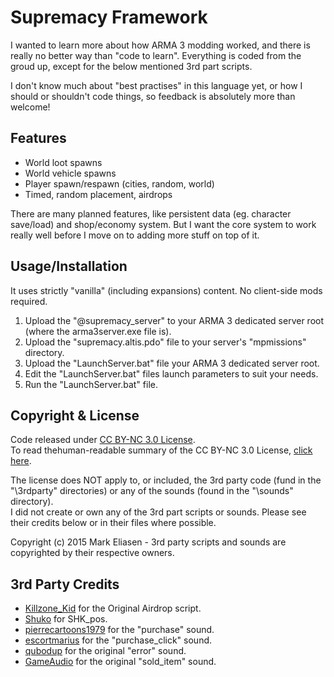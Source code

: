 Supremacy Framework
========
I wanted to learn more about how ARMA 3 modding worked, and there is really no better way than "code to learn". Everything is coded from the groud up, except for the below mentioned 3rd part scripts.

I don't know much about "best practises" in this language yet, or how I should or shouldn't code things, so feedback is absolutely more than welcome!

## Features
 * World loot spawns
 * World vehicle spawns
 * Player spawn/respawn (cities, random, world)
 * Timed, random placement, airdrops

There are many planned features, like persistent data (eg. character save/load) and shop/economy system. But I want the core system to work really well before I move on to adding more stuff on top of it.

## Usage/Installation
It uses strictly "vanilla" (including expansions) content. No client-side mods required.

1. Upload the "@supremacy_server" to your ARMA 3 dedicated server root (where the arma3server.exe file is).
2. Upload the "supremacy.altis.pdo" file to your server's "mpmissions" directory.
3. Upload the "LaunchServer.bat" file your ARMA 3 dedicated server root.
4. Edit the "LaunchServer.bat" files launch parameters to suit your needs.
5. Run the "LaunchServer.bat" file.

## Copyright & License
Code released under [CC BY-NC 3.0 License](https://creativecommons.org/licenses/by-nc/3.0/legalcode).  
To read thehuman-readable summary of the CC BY-NC 3.0 License, [click here](https://creativecommons.org/licenses/by-nc/3.0/).  

The license does NOT apply to, or included, the 3rd party code (fund in the "\3rdparty" directories) or any of the sounds (found in the "\sounds" directory).   
I did not create or own any of the 3rd part scripts or sounds. Please see their credits below or in their files where possible.

Copyright (c) 2015 Mark Eliasen - 3rd party scripts and sounds are copyrighted by their respective owners.

## 3rd Party Credits

 * [Killzone_Kid](http://killzonekid.com/arma-scripting-tutorials-epic-armour-drop/) for the Original Airdrop script.
 * [Shuko](http://forums.bistudio.com/showthread.php?t=89376) for SHK_pos.
 * [pierrecartoons1979](https://www.freesound.org/people/pierrecartoons1979/sounds/90121/) for the "purchase" sound.
 * [escortmarius](https://www.freesound.org/people/escortmarius/sounds/138096/) for the "purchase_click" sound.
 * [qubodup](https://www.freesound.org/people/qubodup/sounds/140773/) for the original "error" sound.
 * [GameAudio](https://www.freesound.org/people/GameAudio/sounds/220176/) for the original "sold_item" sound.